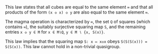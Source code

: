 This law states that all cubes are equal to the same element `∞` and that all products of the form `(x ◇ x) ◇ y` are also equal to the same element `∞`.

The magma operation is characterized by `∞`, the set `Q` of squares (which contains `∞`), the suitably surjective squaring map `S`, and the remaining entries `x ◇ y ∈ M` for `x ∈ M∖Q`, `y ∈ M ∖ {x, S(x)}`.

This law implies that the squaring map `S: x ↦ x◇x` obeys `S(S(S(x))) = S(S(x))`.  This law cannot hold in a non-trivial quasigroup.
